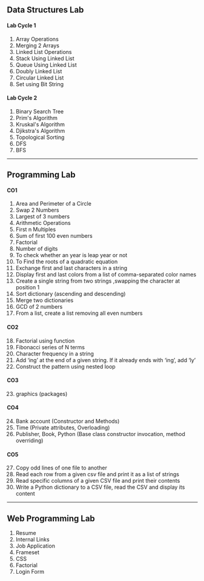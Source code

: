 ## Data Structures Lab

#### Lab Cycle 1
1. Array Operations
2. Merging 2 Arrays
3. Linked List Operations
4. Stack Using Linked List
5. Queue Using Linked List
6. Doubly Linked List
7. Circular Linked List
8. Set using Bit String

#### Lab Cycle 2
1. Binary Search Tree
2. Prim's Algorithm
3. Kruskal's Algorithm
4. Djikstra's Algorithm
5. Topological Sorting
6. DFS
7. BFS

---

## Programming Lab

#### CO1
1. Area and Perimeter of a Circle
2. Swap 2 Numbers
3. Largest of 3 numbers
4. Arithmetic Operations
5. First n Multiples
6. Sum of first 100 even numbers
7. Factorial
8. Number of digits
9. To check whether an year is leap year or not
10. To Find the roots of a quadratic equation
11. Exchange first and last characters in a string
12. Display first and last colors from a list of comma-separated color names
13. Create a single string from two strings ,swapping the character at position 1
14. Sort dictionary (ascending and descending)
15. Merge two dictionaries
16. GCD of 2 numbers
17. From a list, create a list removing all even numbers

#### CO2
18. Factorial using function
19. Fibonacci series of N terms
20. Character frequency in a string
21. Add ‘ing’ at the end of a given string. If it already ends with ‘ing’, add ‘ly’
22. Construct the pattern using nested loop

#### CO3
23. graphics (packages)

#### CO4
24. Bank account (Constructor and Methods)
25. Time (Private attributes, Overloading)
26. Publisher, Book, Python (Base class constructor invocation, method overriding)

#### CO5
27. Copy odd lines of one file to another
28. Read each row from a given csv file and print it as a list of strings
29. Read specific columns of a given CSV file and print their contents
30. Write a Python dictionary to a CSV file, read the CSV and display its content

---

## Web Programming Lab

1. Resume
2. Internal Links
3. Job Application
4. Frameset
5. CSS
6. Factorial
7. Login Form
